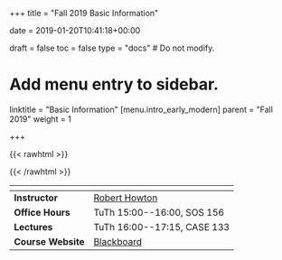 +++
title = "Fall 2019 Basic Information"

date = 2019-01-20T10:41:18+00:00

draft = false
toc = false
type = "docs"  # Do not modify.

# Add menu entry to sidebar.
linktitle = "Basic Information"
[menu.intro_early_modern]
  parent = "Fall 2019"
  weight = 1

+++

{{< rawhtml >}}
<style>
  a:active,
  a:focus,
  a:hover {
    color: #9b9b9b;
    /* color: #ffdbdc; */
  }
</style>
{{< /rawhtml >}}

|<span>                 |                                          |
|------------------     | -----------------------------------------|
| **Instructor**        | [Robert Howton <i class="far fa-envelope"></i>](mailto:rhowton@ku.edu.tr)                                      |
| **Office Hours**        | TuTh 15:00--16:00, SOS 156               |
| **Lectures**          | TuTh 16:00--17:15, CASE 133              |
| **Course Website**    | [Blackboard](https://ku.blackboard.com/) |
